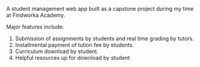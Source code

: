 A student management web app built as a capstone project during my time at Findworka Academy.

Major features include:
1. Submission of assignments by students and real time grading by tutors.
2. Installmental payment of tution fee by students.
3. Curriculum download by student.
4. Helpful resources up for download by student

